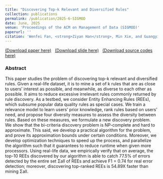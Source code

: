 ```yaml
---
title: "Discovering Top-k Relevant and Diversified Rules"
collection: publications
permalink: /publication/2025-6-SIGMOD
date: June, 2025
venue: 'Proceedings of the ACM on Management of Data (SIGMOD)'
paperurl: ''
citation: 'Wenfei Fan, <strong>Ziyan Han</strong>, Min Xie, and Guangyi Zhang, 2024. Discovering Top-k Relevant and Diversified Rules. Proceedings of the ACM on Management of Data (SIGMOD), 2(4), pp.1-28.'
---
```

[(Download paper here)](https://philo-vanguard.github.io/files/papers/Rule-Discovery-Top-k-Diversified-SIGMOD25.pdf)&nbsp;&nbsp;
[(Download slide here)](https://philo-vanguard.github.io/files/slides/Rule-Discovery-Top-k-Diversified-SIGMOD25.pptx)&nbsp;&nbsp;
[(Download source codes here)](https://github.com/philo-vanguard/PTopKDivMiner)


### Abstract

This paper studies the problem of discovering top-k relevant and diversified rules. Given a real-life dataset, it is to mine a set of k rules that are as close to users’ interest as possible, and meanwhile, as diverse to each other as possible. It aims to reduce excessive irrelevant rules commonly returned by rule discovery. As a testbed, we consider Entity Enhancing Rules (REEs), which subsume popular data quality rules as special cases. We train a relevance model to learn users’ prior knowledge, rank rules based on users’ need, and propose four diversity measures to assess the diversity between rules. Based on these measures, we formulate a new discovery problem. We show that the bi-criteria discovery problem is NP-complete and hard to approximate. This said, we develop a practical algorithm for the problem, and prove its approximation bounds under certain conditions. Moreover, we develop optimization techniques to speed up the process, and parallelize the algorithm such that it guarantees to reduce runtime when given more processors. Using real-life data, we empirically verify that on average, the top-10 REEs discovered by our algorithm is able to catch 77.5% of errors detected by the entire set Σall of REEs and achieve F1 = 0.74 for real error detection; moreover, discovering top-ranked REEs is 54.89X faster than mining Σall.
